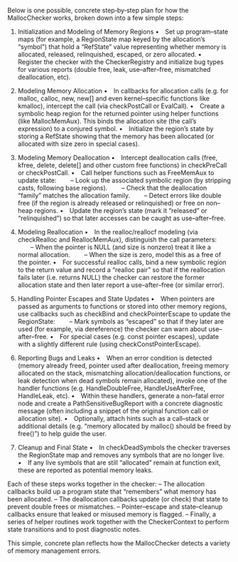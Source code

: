 Below is one possible, concrete step‐by‐step plan for how the MallocChecker works, broken down into a few simple steps:

1. Initialization and Modeling of Memory Regions
   • Set up program–state maps (for example, a RegionState map keyed by the allocation’s “symbol”) that hold a “RefState” value representing whether memory is allocated, released, relinquished, escaped, or zero allocated.
   • Register the checker with the CheckerRegistry and initialize bug types for various reports (double free, leak, use–after–free, mismatched deallocation, etc).

2. Modeling Memory Allocation
   • In callbacks for allocation calls (e.g. for malloc, calloc, new, new[] and even kernel–specific functions like kmalloc), intercept the call (via checkPostCall or EvalCall).
   • Create a symbolic heap region for the returned pointer using helper functions (like MallocMemAux). This binds the allocation site (the call’s expression) to a conjured symbol.
   • Initialize the region’s state by storing a RefState showing that the memory has been allocated (or allocated with size zero in special cases).

3. Modeling Memory Deallocation
   • Intercept deallocation calls (free, kfree, delete, delete[] and other custom free functions) in checkPreCall or checkPostCall.
   • Call helper functions such as FreeMemAux to update state:
  – Look up the associated symbolic region (by stripping casts, following base regions).
  – Check that the deallocation “family” matches the allocation family.
  – Detect errors like double free (if the region is already released or relinquished) or free on non–heap regions.
   • Update the region’s state (mark it “released” or “relinquished”) so that later accesses can be caught as use–after–free.

4. Modeling Reallocation
   • In the realloc/reallocf modeling (via checkRealloc and ReallocMemAux), distinguish the call parameters:
  – When the pointer is NULL (and size is nonzero) treat it like a normal allocation.
  – When the size is zero, model this as a free of the pointer.
   • For successful realloc calls, bind a new symbolic region to the return value and record a “realloc pair” so that if the reallocation fails later (i.e. returns NULL) the checker can restore the former allocation state and then later report a use–after–free (or similar error).

5. Handling Pointer Escapes and State Updates
   • When pointers are passed as arguments to functions or stored into other memory regions, use callbacks such as checkBind and checkPointerEscape to update the RegionState:
  – Mark symbols as “escaped” so that if they later are used (for example, via dereference) the checker can warn about use–after–free.
   • For special cases (e.g. const pointer escapes), update with a slightly different rule (using checkConstPointerEscape).

6. Reporting Bugs and Leaks
   • When an error condition is detected (memory already freed, pointer used after deallocation, freeing memory allocated on the stack, mismatching allocation/deallocation functions, or leak detection when dead symbols remain allocated), invoke one of the handler functions (e.g. HandleDoubleFree, HandleUseAfterFree, HandleLeak, etc).
   • Within these handlers, generate a non–fatal error node and create a PathSensitiveBugReport with a concrete diagnostic message (often including a snippet of the original function call or allocation site).
   • Optionally, attach hints such as a call–stack or additional details (e.g. “memory allocated by malloc() should be freed by free()”) to help guide the user.

7. Cleanup and Final State
   • In checkDeadSymbols the checker traverses the RegionState map and removes any symbols that are no longer live.
   • If any live symbols that are still “allocated” remain at function exit, these are reported as potential memory leaks.

Each of these steps works together in the checker:
– The allocation callbacks build up a program state that “remembers” what memory has been allocated.
– The deallocation callbacks update (or check) that state to prevent double frees or mismatches.
– Pointer–escape and state–cleanup callbacks ensure that leaked or misused memory is flagged.
– Finally, a series of helper routines work together with the CheckerContext to perform state transitions and to post diagnostic notes.

This simple, concrete plan reflects how the MallocChecker detects a variety of memory management errors.